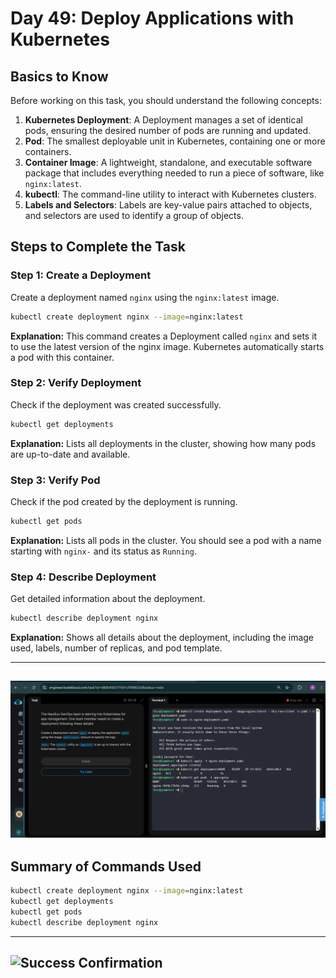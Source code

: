 # Day 49: Deploy Applications with Kubernetes

## Basics to Know

Before working on this task, you should understand the following concepts:

1. **Kubernetes Deployment**: A Deployment manages a set of identical pods, ensuring the desired number of pods are running and updated.
2. **Pod**: The smallest deployable unit in Kubernetes, containing one or more containers.
3. **Container Image**: A lightweight, standalone, and executable software package that includes everything needed to run a piece of software, like `nginx:latest`.
4. **kubectl**: The command-line utility to interact with Kubernetes clusters.
5. **Labels and Selectors**: Labels are key-value pairs attached to objects, and selectors are used to identify a group of objects.

## Steps to Complete the Task

### Step 1: Create a Deployment

Create a deployment named `nginx` using the `nginx:latest` image.

```bash
kubectl create deployment nginx --image=nginx:latest
```

**Explanation:** This command creates a Deployment called `nginx` and sets it to use the latest version of the nginx image. Kubernetes automatically starts a pod with this container.

### Step 2: Verify Deployment

Check if the deployment was created successfully.

```bash
kubectl get deployments
```

**Explanation:** Lists all deployments in the cluster, showing how many pods are up-to-date and available.

### Step 3: Verify Pod

Check if the pod created by the deployment is running.

```bash
kubectl get pods
```

**Explanation:** Lists all pods in the cluster. You should see a pod with a name starting with `nginx-` and its status as `Running`.

### Step 4: Describe Deployment

Get detailed information about the deployment.

```bash
kubectl describe deployment nginx
```

**Explanation:** Shows all details about the deployment, including the image used, labels, number of replicas, and pod template.

---
![Deployment Verification Screenshot](assets/Screenshot%202025-09-27%20183042.png)
---

## Summary of Commands Used

```bash
kubectl create deployment nginx --image=nginx:latest
kubectl get deployments
kubectl get pods
kubectl describe deployment nginx

```

---
![Success Confirmation](assets/Screenshot%202025-09-27%20183554.png)
---